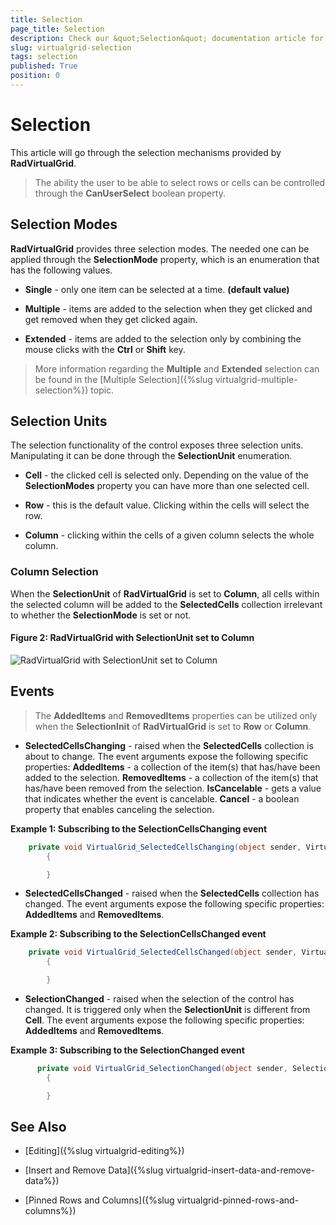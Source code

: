 ```yaml
---
title: Selection
page_title: Selection
description: Check our &quot;Selection&quot; documentation article for the RadVirtualGrid {{ site.framework_name }} control.
slug: virtualgrid-selection
tags: selection
published: True
position: 0
---
```


# Selection

This article will go through the selection mechanisms provided by __RadVirtualGrid__.

> The ability the user to be able to select rows or cells can be controlled through the __CanUserSelect__ boolean property.

## Selection Modes

__RadVirtualGrid__ provides three selection modes. The needed one can be applied through the __SelectionMode__ property, which is an enumeration that has the following values.

* __Single__ - only one item can be selected at a time. __(default value)__

* __Multiple__ - items are added to the selection when they get clicked and get removed when they get clicked again. 

* __Extended__ - items are added to the selection only by combining the mouse clicks with the __Ctrl__ or __Shift__ key. 

> More information regarding the __Multiple__ and __Extended__ selection can be found in the [Multiple Selection]({%slug virtualgrid-multiple-selection%}) topic.

## Selection Units

The selection functionality of the control exposes three selection units. Manipulating it can be done through the __SelectionUnit__ enumeration. 

* __Cell__ - the clicked cell is selected only. Depending on the value of the __SelectionModes__ property you can have more than one selected cell. 

* __Row__ - this is the default value. Clicking within the cells will select the row. 

* __Column__ - clicking within the cells of a given column selects the whole column.

### Column Selection

When the __SelectionUnit__ of __RadVirtualGrid__ is set to __Column__, all cells within the selected column will be added to the __SelectedCells__ collection irrelevant to whether the __SelectionMode__ is set or not.

#### __Figure 2: RadVirtualGrid with SelectionUnit set to Column__
![RadVirtualGrid with SelectionUnit set to Column](images/RadVirtualGrid_Selection_02.png)

## Events

> The __AddedItems__ and __RemovedItems__ properties can be utilized only when the __SelectionInit__ of __RadVirtualGrid__ is set to __Row__ or __Column__.

* __SelectedCellsChanging__ - raised when the __SelectedCells__ collection is about to change. The event arguments expose the following specific properties: __AddedItems__ - a collection of the item(s) that has/have been added to the selection. __RemovedItems__ - a collection of the item(s) that has/have been removed from the selection. __IsCancelable__ - gets a value that indicates whether the event is cancelable. __Cancel__ - a boolean property that enables canceling the selection.

__Example 1: Subscribing to the SelectionCellsChanging event__

```C#
	private void VirtualGrid_SelectedCellsChanging(object sender, VirtualGridSelectedCellsChangingEventArgs e)
        {

        }
```

* __SelectedCellsChanged__ - raised when the __SelectedCells__ collection has changed. The event arguments expose the following specific properties: __AddedItems__ and __RemovedItems__. 

__Example 2: Subscribing to the SelectionCellsChanged event__

```C#
	private void VirtualGrid_SelectedCellsChanged(object sender, VirtualGridSelectedCellsChangedEventArgs e)
        {

        }
```

* __SelectionChanged__ - raised when the selection of the control has changed. It is triggered only when the __SelectionUnit__ is different from __Cell__. The event arguments expose the following specific properties: __AddedItems__ and __RemovedItems__. 

__Example 3: Subscribing to the SelectionChanged event__

```C#
	  private void VirtualGrid_SelectionChanged(object sender, SelectionChangedEventArgs e)
        {

        }
```

## See Also

* [Editing]({%slug virtualgrid-editing%})

* [Insert and Remove Data]({%slug virtualgrid-insert-data-and-remove-data%})

* [Pinned Rows and Columns]({%slug virtualgrid-pinned-rows-and-columns%})